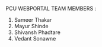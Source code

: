 PCU WEBPORTAL 
TEAM MEMBERS : 
1. Sameer Thakar
2. Mayur Shinde
3. Shivansh Phadtare
4. Vedant Sonawne
